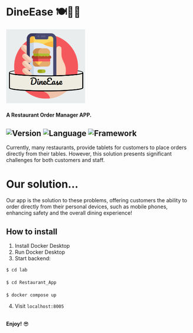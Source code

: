 <p align="center">
   
   # DineEase 🍽️🥢🍚
   <img src="ROM-Application/img/logo.PNG" height="200em">
</p>

#### A Restaurant Order Manager APP.

![Version](https://img.shields.io/badge/Version-0.1.0-brightgreen)
![Language](https://img.shields.io/badge/Language-python-blue)
![Framework](https://img.shields.io/badge/Framework-flask-yellow)
---
Currently, many restaurants, provide tablets for customers to place orders directly from their tables. However, this solution presents significant challenges for both customers and staff.

# Our solution...
Our app is the solution to these problems, offering customers the ability to order directly from their personal devices, such as mobile phones, enhancing safety and the overall dining experience!

## How to install

1. Install Docker Desktop
2. Run Docker Desktop
3. Start backend:
   
```bash
$ cd lab

$ cd Restaurant_App

$ docker compose up

```
4. Visit `localhost:8005`

\
**Enjoy!** 😎
